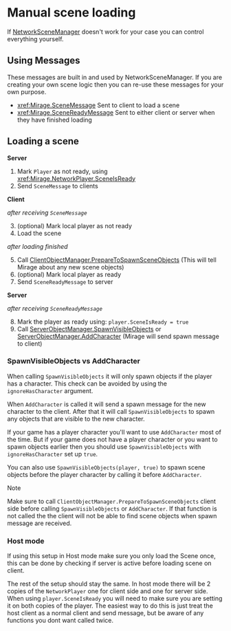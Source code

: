 # Manual scene loading

If [NetworkSceneManager](./NetworkSceneManager.md) doesn't work for your case you can control everything yourself.


## Using Messages

These messages are built in and used by NetworkSceneManager. If you are creating your own scene logic then you can re-use these messages for your own purpose.
- <xref:Mirage.SceneMessage> Sent to client to load a scene
- <xref:Mirage.SceneReadyMessage> Sent to either client or server when they have finished loading


## Loading a scene

**Server**
1) Mark `Player` as not ready, using <xref:Mirage.NetworkPlayer.SceneIsReady>
2) Send `SceneMessage` to clients

**Client** 

*after receiving `SceneMessage`*

3) (optional) Mark local player as not ready 
4) Load the scene

*after loading finished*

5) Call [ClientObjectManager.PrepareToSpawnSceneObjects](xref:Mirage.ClientObjectManager.PrepareToSpawnSceneObjects) (This will tell Mirage about any new scene objects)
6) (optional) Mark local player as ready 
7) Send `SceneReadyMessage` to server

**Server** 

*after receiving `SceneReadyMessage`*

8) Mark the player as ready using: `player.SceneIsReady = true`
9) Call [ServerObjectManager.SpawnVisibleObjects](xref:Mirage.ServerObjectManager.SpawnVisibleObjects(Mirage.INetworkPlayer,System.Boolean)) or [ServerObjectManager.AddCharacter](xref:Mirage.ServerObjectManager.AddCharacter(Mirage.INetworkPlayer,Mirage.NetworkIdentity)) (Mirage will send spawn message to client)

### SpawnVisibleObjects vs AddCharacter

When calling `SpawnVisibleObjects` it will only spawn objects if the player has a character. This check can be avoided by using the `ignoreHasCharacter` argument.

When `AddCharacter` is called it will send a spawn message for the new character to the client. After that it will call `SpawnVisibleObjects` to spawn any objects that are visible to the new character.

If your game has a player character you'll want to use `AddCharacter` most of the time. But if your game does not have a player character or you want to spawn objects earlier then you should use `SpawnVisibleObjects` with `ignoreHasCharacter` set up `true`.

You can also use `SpawnVisibleObjects(player, true)` to spawn scene objects before the player character by calling it before `AddCharacter`.

> [!NOTE]
> Make sure to call `ClientObjectManager.PrepareToSpawnSceneObjects` client side before calling `SpawnVisibleObjects` or `AddCharacter`. If that function is not called the the client will not be able to find scene objects when spawn message are received.

### Host mode

If using this setup in Host mode make sure you only load the Scene once, this can be done by checking if server is active before loading scene on client.

The rest of the setup should stay the same. In host mode there will be 2 copies of the `NetworkPlayer` one for client side and one for server side. When using `player.SceneIsReady` you will need to make sure you are setting it on both copies of the player. The easiest way to do this is just treat the host client as a normal client and send message, but be aware of any functions you dont want called twice.